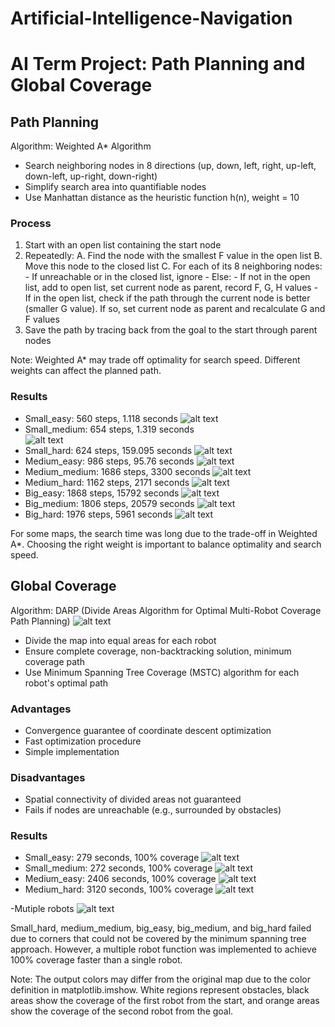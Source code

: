 # Artificial-Intelligence-Navigation

# AI Term Project: Path Planning and Global Coverage

## Path Planning

Algorithm: Weighted A\* Algorithm

- Search neighboring nodes in 8 directions (up, down, left, right, up-left, down-left, up-right, down-right)
- Simplify search area into quantifiable nodes
- Use Manhattan distance as the heuristic function h(n), weight = 10

### Process

1. Start with an open list containing the start node
2. Repeatedly:
   A. Find the node with the smallest F value in the open list
   B. Move this node to the closed list
   C. For each of its 8 neighboring nodes: - If unreachable or in the closed list, ignore - Else: - If not in the open list, add to open list, set current node as parent, record F, G, H values - If in the open list, check if the path through the current node is better (smaller G value). If so, set current node as parent and recalculate G and F values
3. Save the path by tracing back from the goal to the start through parent nodes

Note: Weighted A\* may trade off optimality for search speed. Different weights can affect the planned path.

### Results

- Small_easy: 560 steps, 1.118 seconds
  ![alt text](./result/image.png)
- Small_medium: 654 steps, 1.319 seconds  
  ![alt text](./result/image-1.png)
- Small_hard: 624 steps, 159.095 seconds
  ![alt text](./result/image-2.png)
- Medium_easy: 986 steps, 95.76 seconds
  ![alt text](./result/image-3.png)
- Medium_medium: 1686 steps, 3300 seconds
  ![alt text](./result/-4.png)
- Medium_hard: 1162 steps, 2171 seconds
  ![alt text](./result/image-5.png)
- Big_easy: 1868 steps, 15792 seconds
  ![alt text](./result/image-6.png)
- Big_medium: 1806 steps, 20579 seconds
  ![alt text](./result/image-7.png)
- Big_hard: 1976 steps, 5961 seconds
  ![alt text](./result/image-8.png)

For some maps, the search time was long due to the trade-off in Weighted A\*. Choosing the right weight is important to balance optimality and search speed.

## Global Coverage

Algorithm: DARP (Divide Areas Algorithm for Optimal Multi-Robot Coverage Path Planning)
![alt text](./result/image-9.png)

- Divide the map into equal areas for each robot
- Ensure complete coverage, non-backtracking solution, minimum coverage path
- Use Minimum Spanning Tree Coverage (MSTC) algorithm for each robot's optimal path

### Advantages

- Convergence guarantee of coordinate descent optimization
- Fast optimization procedure
- Simple implementation

### Disadvantages

- Spatial connectivity of divided areas not guaranteed
- Fails if nodes are unreachable (e.g., surrounded by obstacles)

### Results

- Small_easy: 279 seconds, 100% coverage
  ![alt text](./result/image-10.png)
- Small_medium: 272 seconds, 100% coverage
  ![alt text](./result/image-11.png)
- Medium_easy: 2406 seconds, 100% 
coverage
![alt text](./result/image-12.png)
- Medium_hard: 3120 seconds, 100% coverage
![alt text](./result/image-13.png)

-Mutiple robots
![alt text](./result/image-14.png)

Small_hard, medium_medium, big_easy, big_medium, and big_hard failed due to corners that could not be covered by the minimum spanning tree approach. However, a multiple robot function was implemented to achieve 100% coverage faster than a single robot.


Note: The output colors may differ from the original map due to the color definition in matplotlib.imshow. White regions represent obstacles, black areas show the coverage of the first robot from the start, and orange areas show the coverage of the second robot from the goal.
